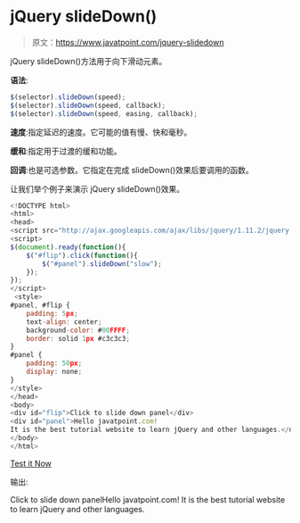 # jQuery slideDown()

> 原文：<https://www.javatpoint.com/jquery-slidedown>

jQuery slideDown()方法用于向下滑动元素。

**语法**:

```js
$(selector).slideDown(speed);
$(selector).slideDown(speed, callback); 
$(selector).slideDown(speed, easing, callback);

```

**速度**:指定延迟的速度。它可能的值有慢、快和毫秒。

**缓和**:指定用于过渡的缓和功能。

**回调**:也是可选参数。它指定在完成 slideDown()效果后要调用的函数。

让我们举个例子来演示 jQuery slideDown()效果。

```js
<!DOCTYPE html>
<html>
<head>
<script src="http://ajax.googleapis.com/ajax/libs/jquery/1.11.2/jquery.min.js"></script>
<script> 
$(document).ready(function(){
    $("#flip").click(function(){
        $("#panel").slideDown("slow");
    });
});
</script>
 <style> 
#panel, #flip {
    padding: 5px;
    text-align: center;
    background-color: #00FFFF;
    border: solid 1px #c3c3c3;
}
#panel {
    padding: 50px;
    display: none;
}
</style>
</head>
<body>
<div id="flip">Click to slide down panel</div>
<div id="panel">Hello javatpoint.com! 
It is the best tutorial website to learn jQuery and other languages.</div>
</body>
</html>

```

[Test it Now](https://www.javatpoint.com/oprweb/test.jsp?filename=jqueryslidedown1)

输出:

Click to slide down panelHello javatpoint.com! It is the best tutorial website to learn jQuery and other languages.